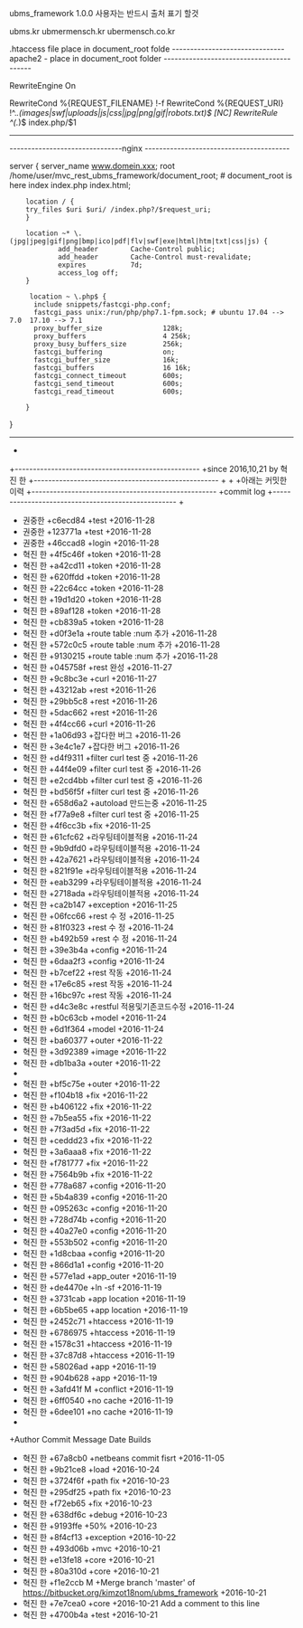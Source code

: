 ubms_framework 1.0.0
사용자는 반드시 
출처 표기 할것 

ubms.kr
ubmermensch.kr
ubermensch.co.kr



.htaccess file place in document_root folde
-------------------------------apache2 -  place in document_root folder -----------------------------------------

RewriteEngine On

RewriteCond %{REQUEST_FILENAME} !-f
RewriteCond %{REQUEST_URI} !^.*\.(images|swf|uploads|js|css|jpg|png|gif|robots\.txt)$ [NC]
RewriteRule ^(.*)$ index.php/$1
 
 
 
 ---------------------------------------------------------------------------------
 
 
 
 
 
 
 
 
 
 -------------------------------nginx ----------------------------------------


server
{
        server_name www.domein.xxx;
        root /home/user/mvc_rest_ubms_framework/document_root; # document_root is here
        index index.php index.html;

        location / {
        try_files $uri $uri/ /index.php?/$request_uri;
        }

        location ~* \.(jpg|jpeg|gif|png|bmp|ico|pdf|flv|swf|exe|html|htm|txt|css|js) {
                add_header        Cache-Control public;
                add_header        Cache-Control must-revalidate;
                expires           7d;
                access_log off;
        }

         location ~ \.php$ {
          include snippets/fastcgi-php.conf;
          fastcgi_pass unix:/run/php/php7.1-fpm.sock; # ubuntu 17.04 --> 7.0  17.10 --> 7.1
          proxy_buffer_size               128k;
          proxy_buffers                   4 256k;
          proxy_busy_buffers_size         256k;
          fastcgi_buffering               on;
          fastcgi_buffer_size             16k;
          fastcgi_buffers                 16 16k;
          fastcgi_connect_timeout         600s;
          fastcgi_send_timeout            600s;
          fastcgi_read_timeout            600s;

        }
}
 
 
 ---------------------------------------------------------------------------------------------
 
 
+
+---------------------------------------------------
+since  2016,10,21 by  혁진 한
+---------------------------------------------------
+
+
+아래는 커밋한 이력 
+---------------------------------------------------
+commit log 
+---------------------------------------------------
+
+ 권중한
+c6ecd84
+test
+2016-11-28
+  권중한
+123771a
+test
+2016-11-28
+  권중한
+46ccad8
+login
+2016-11-28
+  혁진 한
+4f5c46f
+token
+2016-11-28
+  혁진 한
+a42cd11
+token
+2016-11-28
+  혁진 한
+620ffdd
+token
+2016-11-28
+  혁진 한
+22c64cc
+token
+2016-11-28
+  혁진 한
+19d1d20
+token
+2016-11-28
+  혁진 한
+89af128
+token
+2016-11-28
+  혁진 한
+cb839a5
+token
+2016-11-28
+  혁진 한
+d0f3e1a
+route table :num 추가
+2016-11-28
+  혁진 한
+572c0c5
+route table :num 추가
+2016-11-28
+  혁진 한
+9130215
+route table :num 추가
+2016-11-28
+  혁진 한
+045758f
+rest 완성
+2016-11-27
+  혁진 한
+9c8bc3e
+curl
+2016-11-27
+  혁진 한
+43212ab
+rest
+2016-11-26
+  혁진 한
+29bb5c8
+rest
+2016-11-26
+  혁진 한
+5dac662
+rest
+2016-11-26
+  혁진 한
+4f4cc66
+curl
+2016-11-26
+ 혁진 한
+1a06d93
+잡다한 버그
+2016-11-26
+  혁진 한
+3e4c1e7
+잡다한 버그
+2016-11-26
+  혁진 한
+d4f9311
+filter curl test 중
+2016-11-26
+  혁진 한
+44f4e09
+filter curl test 중
+2016-11-26
+  혁진 한
+e2cd4bb
+filter curl test 중
+2016-11-26
+  혁진 한
+bd56f5f
+filter curl test 중
+2016-11-26
+  혁진 한
+658d6a2
+autoload 만드는중
+2016-11-25
+  혁진 한
+f77a9e8
+filter curl test 중
+2016-11-25
+  혁진 한
+4f6cc3b
+fix
+2016-11-25
+  혁진 한
+61cfc62
+라우팅테이블적용
+2016-11-24
+  혁진 한
+9b9dfd0
+라우팅테이블적용
+2016-11-24
+  혁진 한
+42a7621
+라우팅테이블적용
+2016-11-24
+  혁진 한
+821f91e
+라우팅테이블적용
+2016-11-24
+  혁진 한
+eab3299
+라우팅테이블적용
+2016-11-24
+  혁진 한
+2718ada
+라우팅테이블적용
+2016-11-24
+  혁진 한
+ca2b147
+exception
+2016-11-25
+  혁진 한
+06fcc66
+rest 수 정
+2016-11-25
+  혁진 한
+81f0323
+rest 수 정
+2016-11-24
+  혁진 한
+b492b59
+rest 수 정
+2016-11-24
+  혁진 한
+39e3b4a
+config
+2016-11-24
+  혁진 한
+6daa2f3
+config
+2016-11-24
+  혁진 한
+b7cef22
+rest 작동
+2016-11-24
+  혁진 한
+17e6c85
+rest 작동
+2016-11-24
+  혁진 한
+16bc97c
+rest 작동
+2016-11-24
+  혁진 한
+d4c3e8c
+restful 적용및기존코드수정
+2016-11-24
+  혁진 한
+b0c63cb
+model
+2016-11-24
+  혁진 한
+6d1f364
+model
+2016-11-24
+  혁진 한
+ba60377
+outer
+2016-11-22
+  혁진 한
+3d92389
+image
+2016-11-22
+  혁진 한
+db1ba3a
+outer
+2016-11-22
+
+ 혁진 한
+bf5c75e
+outer
+2016-11-22
+  혁진 한
+f104b18
+fix
+2016-11-22
+  혁진 한
+b406122
+fix
+2016-11-22
+  혁진 한
+7b5ea55
+fix
+2016-11-22
+  혁진 한
+7f3ad5d
+fix
+2016-11-22
+  혁진 한
+ceddd23
+fix
+2016-11-22
+  혁진 한
+3a6aaa8
+fix
+2016-11-22
+  혁진 한
+f781777
+fix
+2016-11-22
+  혁진 한
+7564b9b
+fix
+2016-11-22
+  혁진 한
+778a687
+config
+2016-11-20
+  혁진 한
+5b4a839
+config
+2016-11-20
+  혁진 한
+095263c
+config
+2016-11-20
+  혁진 한
+728d74b
+config
+2016-11-20
+  혁진 한
+40a27e0
+config
+2016-11-20
+  혁진 한
+553b502
+config
+2016-11-20
+  혁진 한
+1d8cbaa
+config
+2016-11-20
+  혁진 한
+866d1a1
+config
+2016-11-20
+  혁진 한
+577e1ad
+app_outer
+2016-11-19
+  혁진 한
+de4470e
+ln -sf
+2016-11-19
+  혁진 한
+3731cab
+app location
+2016-11-19
+  혁진 한
+6b5be65
+app location
+2016-11-19
+  혁진 한
+2452c71
+htaccess
+2016-11-19
+  혁진 한
+6786975
+htaccess
+2016-11-19
+  혁진 한
+1578c31
+htaccess
+2016-11-19
+  혁진 한
+37c87d8
+htaccess
+2016-11-19
+  혁진 한
+58026ad
+app
+2016-11-19
+  혁진 한
+904b628
+app
+2016-11-19
+  혁진 한
+3afd41f M
+conflict
+2016-11-19
+  혁진 한
+6ff0540
+no cache
+2016-11-19
+  혁진 한
+6dee101
+no cache
+2016-11-19
+
+Author	Commit	Message	Date	Builds
+  혁진 한
+67a8cb0
+netbeans commit fisrt
+2016-11-05
+  혁진 한
+9b21ce8
+load
+2016-10-24
+  혁진 한
+3724f6f
+path fix
+2016-10-23
+  혁진 한
+295df25
+path fix
+2016-10-23
+  혁진 한
+f72eb65
+fix
+2016-10-23
+  혁진 한
+638df6c
+debug
+2016-10-23
+  혁진 한
+9193ffe
+50%
+2016-10-23
+  혁진 한
+8f4cf13
+exception
+2016-10-22
+  혁진 한
+493d06b
+mvc
+2016-10-21
+  혁진 한
+e13fe18
+core
+2016-10-21
+  혁진 한
+80a310d
+core
+2016-10-21
+  혁진 한
+f1e2ccb M
+Merge branch 'master' of https://bitbucket.org/kimzot18nom/ubms_framework
+2016-10-21
+  혁진 한
+7e7cea0
+core
+2016-10-21
Add a comment to this line
+  혁진 한
+4700b4a
+test
+2016-10-21
